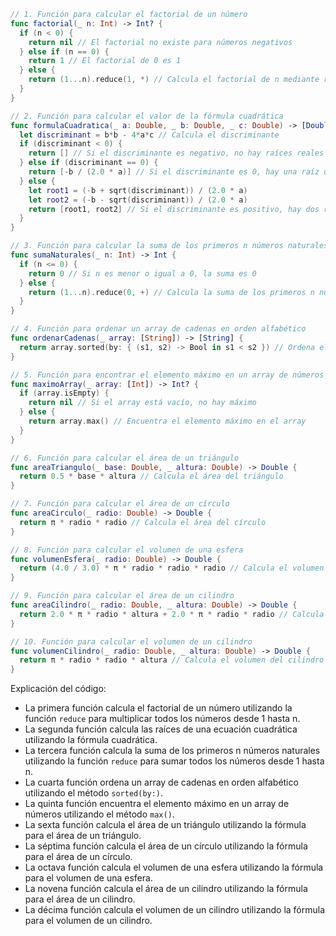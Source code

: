 ```swift
// 1. Función para calcular el factorial de un número
func factorial(_ n: Int) -> Int? {
  if (n < 0) {
    return nil // El factorial no existe para números negativos
  } else if (n == 0) {
    return 1 // El factorial de 0 es 1
  } else {
    return (1...n).reduce(1, *) // Calcula el factorial de n mediante reduce
  }
}

// 2. Función para calcular el valor de la fórmula cuadrática
func formulaCuadratica(_ a: Double, _ b: Double, _ c: Double) -> [Double] {
  let discriminant = b*b - 4*a*c // Calcula el discriminante
  if (discriminant < 0) {
    return [] // Si el discriminante es negativo, no hay raíces reales
  } else if (discriminant == 0) {
    return [-b / (2.0 * a)] // Si el discriminante es 0, hay una raíz única
  } else {
    let root1 = (-b + sqrt(discriminant)) / (2.0 * a)
    let root2 = (-b - sqrt(discriminant)) / (2.0 * a)
    return [root1, root2] // Si el discriminante es positivo, hay dos raíces
  }
}

// 3. Función para calcular la suma de los primeros n números naturales
func sumaNaturales(_ n: Int) -> Int {
  if (n <= 0) {
    return 0 // Si n es menor o igual a 0, la suma es 0
  } else {
    return (1...n).reduce(0, +) // Calcula la suma de los primeros n números naturales
  }
}

// 4. Función para ordenar un array de cadenas en orden alfabético
func ordenarCadenas(_ array: [String]) -> [String] {
  return array.sorted(by: { (s1, s2) -> Bool in s1 < s2 }) // Ordena el array en orden alfabético
}

// 5. Función para encontrar el elemento máximo en un array de números
func maximoArray(_ array: [Int]) -> Int? {
  if (array.isEmpty) {
    return nil // Si el array está vacío, no hay máximo
  } else {
    return array.max() // Encuentra el elemento máximo en el array
  }
}

// 6. Función para calcular el área de un triángulo
func areaTriangulo(_ base: Double, _ altura: Double) -> Double {
  return 0.5 * base * altura // Calcula el área del triángulo
}

// 7. Función para calcular el área de un círculo
func areaCirculo(_ radio: Double) -> Double {
  return π * radio * radio // Calcula el área del círculo
}

// 8. Función para calcular el volumen de una esfera
func volumenEsfera(_ radio: Double) -> Double {
  return (4.0 / 3.0) * π * radio * radio * radio // Calcula el volumen de la esfera
}

// 9. Función para calcular el área de un cilindro
func areaCilindro(_ radio: Double, _ altura: Double) -> Double {
  return 2.0 * π * radio * altura + 2.0 * π * radio * radio // Calcula el área del cilindro
}

// 10. Función para calcular el volumen de un cilindro
func volumenCilindro(_ radio: Double, _ altura: Double) -> Double {
  return π * radio * radio * altura // Calcula el volumen del cilindro
}
```

Explicación del código:

* La primera función calcula el factorial de un número utilizando la función `reduce` para multiplicar todos los números desde 1 hasta n.
* La segunda función calcula las raíces de una ecuación cuadrática utilizando la fórmula cuadrática.
* La tercera función calcula la suma de los primeros n números naturales utilizando la función `reduce` para sumar todos los números desde 1 hasta n.
* La cuarta función ordena un array de cadenas en orden alfabético utilizando el método `sorted(by:)`.
* La quinta función encuentra el elemento máximo en un array de números utilizando el método `max()`.
* La sexta función calcula el área de un triángulo utilizando la fórmula para el área de un triángulo.
* La séptima función calcula el área de un círculo utilizando la fórmula para el área de un círculo.
* La octava función calcula el volumen de una esfera utilizando la fórmula para el volumen de una esfera.
* La novena función calcula el área de un cilindro utilizando la fórmula para el área de un cilindro.
* La décima función calcula el volumen de un cilindro utilizando la fórmula para el volumen de un cilindro.